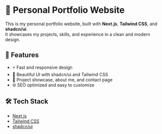 # 🌟 Personal Portfolio Website

This is my personal portfolio website, built with **Next.js**, **Tailwind CSS**, and **shadcn/ui**.  
It showcases my projects, skills, and experience in a clean and modern design.

## 🚀 Features

- ⚡ Fast and responsive design
- 🎨 Beautiful UI with shadcn/ui and Tailwind CSS
- 🧩 Project showcase, about me, and contact page
- 🌐 SEO optimized and easy to customize

## 🛠️ Tech Stack

- [Next.js](https://nextjs.org/)
- [Tailwind CSS](https://tailwindcss.com/)
- [shadcn/ui](https://ui.shadcn.com/)
